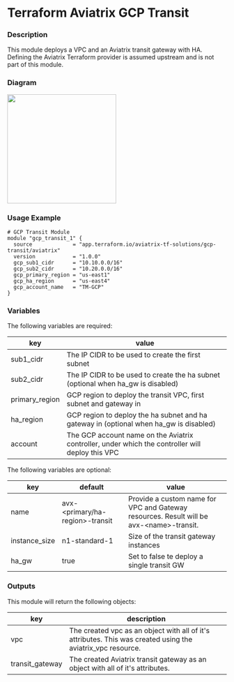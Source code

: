 # Terraform Aviatrix GCP Transit

### Description

This module deploys a VPC and an Aviatrix transit gateway with HA. Defining the Aviatrix Terraform provider is assumed upstream and is not part of this module.

### Diagram

<img src="https://avtx-tf-modules-images.s3.amazonaws.com/transit-vpc-gcp.png"  height="250">

### Usage Example

```
# GCP Transit Module
module "gcp_transit_1" {
  source             = "app.terraform.io/aviatrix-tf-solutions/gcp-transit/aviatrix"
  version            = "1.0.0"
  gcp_sub1_cidr      = "10.10.0.0/16"
  gcp_sub2_cidr      = "10.20.0.0/16"
  gcp_primary_region = "us-east1"
  gcp_ha_region      = "us-east4"
  gcp_account_name   = "TM-GCP"
}
```

### Variables
The following variables are required:

key | value
--- | ---
sub1_cidr | The IP CIDR to be used to create the first subnet
sub2_cidr | The IP CIDR to be used to create the ha subnet (optional when ha_gw is disabled)
primary_region | GCP region to deploy the transit VPC, first subnet and gateway in
ha_region | GCP region to deploy the ha subnet and ha gateway in (optional when ha_gw is disabled)
account | The GCP account name on the Aviatrix controller, under which the controller will deploy this VPC

The following variables are optional:

key | default | value
--- | --- | ---
name | avx-\<primary/ha-region\>-transit | Provide a custom name for VPC and Gateway resources. Result will be avx-\<name\>-transit.
instance_size | n1-standard-1 | Size of the transit gateway instances
ha_gw | true | Set to false te deploy a single transit GW

### Outputs

This module will return the following objects:

key | description
--- | ---
vpc | The created vpc as an object with all of it's attributes. This was created using the aviatrix_vpc resource.
transit_gateway | The created Aviatrix transit gateway as an object with all of it's attributes.